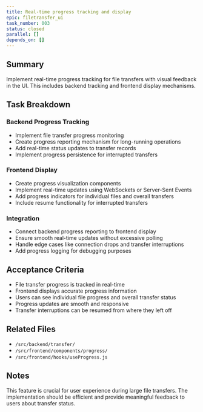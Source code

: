 ```yaml
---
title: Real-time progress tracking and display
epic: filetransfer_ui
task_number: 003
status: closed
parallel: []
depends_on: []
---
```


## Summary

Implement real-time progress tracking for file transfers with visual feedback in the UI. This includes backend tracking and frontend display mechanisms.

## Task Breakdown

### Backend Progress Tracking
- Implement file transfer progress monitoring
- Create progress reporting mechanism for long-running operations
- Add real-time status updates to transfer records
- Implement progress persistence for interrupted transfers

### Frontend Display
- Create progress visualization components
- Implement real-time updates using WebSockets or Server-Sent Events
- Add progress indicators for individual files and overall transfers
- Include resume functionality for interrupted transfers

### Integration
- Connect backend progress reporting to frontend display
- Ensure smooth real-time updates without excessive polling
- Handle edge cases like connection drops and transfer interruptions
- Add progress logging for debugging purposes

## Acceptance Criteria

- File transfer progress is tracked in real-time
- Frontend displays accurate progress information
- Users can see individual file progress and overall transfer status
- Progress updates are smooth and responsive
- Transfer interruptions can be resumed from where they left off

## Related Files

- `/src/backend/transfer/`
- `/src/frontend/components/progress/`
- `/src/frontend/hooks/useProgress.js`

## Notes

This feature is crucial for user experience during large file transfers. The implementation should be efficient and provide meaningful feedback to users about transfer status.